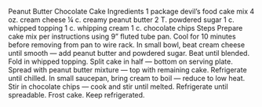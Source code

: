 Peanut Butter Chocolate Cake
Ingredients
1 package devil’s food cake mix
4 oz. cream cheese
¼ c. creamy peanut butter
2 T. powdered sugar
1 c. whipped topping
1 c. whipping cream
1 c. chocolate chips
Steps
Prepare cake mix per instructions using 9” fluted tube pan. Cool for 10 minutes before removing from pan to wire rack.
In small bowl, beat cream cheese until smooth — add peanut butter and powdered sugar. Beat until blended.
Fold in whipped topping. Split cake in half — bottom on serving plate.
Spread with peanut butter mixture — top with remaining cake.
Refrigerate until chilled.
In small saucepan, bring cream to boil — reduce to low heat. Stir in chocolate chips — cook and stir until melted.
Refrigerate until spreadable. Frost cake.
Keep refrigerated.
